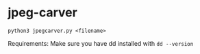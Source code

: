 # jpeg-carver

`python3 jpegcarver.py <filename>`

Requirements:
Make sure you have dd installed with `dd --version`
